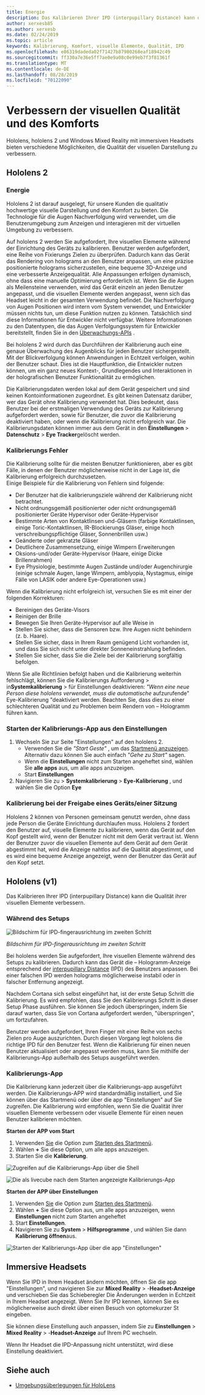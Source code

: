 ```yaml
---
title: Energie
description: Das Kalibrieren Ihrer IPD (interpupillary Distance) kann die Qualität ihrer visuellen Elemente verbessern. Sowohl hololens als auch Windows Mixed Reality mit immersiven Headsets bieten Möglichkeiten zum Anpassen von IPD.
author: xerxesb85
ms.author: xerxesb
ms.date: 02/24/2019
ms.topic: article
keywords: Kalibrierung, Komfort, visuelle Elemente, Qualität, IPD
ms.openlocfilehash: e86319dadeda02f71427b87980268eaf18942c49
ms.sourcegitcommit: ff330a7e36e5ff7ae0e9a08c0e99eb7f3f81361f
ms.translationtype: MT
ms.contentlocale: de-DE
ms.lasthandoff: 08/28/2019
ms.locfileid: "70122090"
---
```

# <a name="improve-visual-quality-and-comfort"></a>Verbessern der visuellen Qualität und des Komforts
Hololens, hololens 2 und Windows Mixed Reality mit immersiven Headsets bieten verschiedene Möglichkeiten, die Qualität der visuellen Darstellung zu verbessern. 

## <a name="hololens-2"></a>Hololens 2

### <a name="calibration"></a>Energie

Hololens 2 ist darauf ausgelegt, für unsere Kunden die qualitativ hochwertige visuelle Darstellung und den Komfort zu bieten. Die Technologie für die Augen Nachverfolgung wird verwendet, um die Benutzerumgebung zum Anzeigen und interagieren mit der virtuellen Umgebung zu verbessern.  

Auf hololens 2 werden Sie aufgefordert, Ihre visuellen Elemente während der Einrichtung des Geräts zu kalibrieren. Benutzer werden aufgefordert, eine Reihe von Fixierungs Zielen zu überprüfen. Dadurch kann das Gerät das Rendering von holograms an den Benutzer anpassen, um eine präzise positionierte holograms sicherzustellen, eine bequeme 3D-Anzeige und eine verbesserte Anzeigequalität. Alle Anpassungen erfolgen dynamisch, ohne dass eine manuelle Optimierung erforderlich ist. Wenn Sie die Augen als Meilensteine verwenden, wird das Gerät einzeln an jeden Benutzer angepasst, und die visuellen Elemente werden angepasst, wenn sich das Headset leicht in der gesamten Verwendung befindet. Die Nachverfolgung von Augen Positionen wird intern vom System verwendet, und Entwickler müssen nichts tun, um diese Funktion nutzen zu können. Tatsächlich sind diese Informationen für Entwickler nicht verfügbar.
Weitere Informationen zu den Datentypen, die das Augen Verfolgungssystem für Entwickler bereitstellt, finden Sie in den [Überwachungs-APIs](https://docs.microsoft.com/en-us/uwp/api/windows.perception.people.eyespose) .

Bei hololens 2 wird durch das Durchführen der Kalibrierung auch eine genaue Überwachung des Augenblicks für jeden Benutzer sichergestellt. Mit der Blickverfolgung können Anwendungen in Echtzeit verfolgen, wohin der Benutzer schaut. Dies ist die Hauptfunktion, die Entwickler nutzen können, um ein ganz neues Kontext-, Grundlegendes und Interaktionen in der holografischen Benutzer Funktionalität zu ermöglichen.  

Die Kalibrierungsdaten werden lokal auf dem Gerät gespeichert und sind keinen Kontoinformationen zugeordnet. Es gibt keinen Datensatz darüber, wer das Gerät ohne Kalibrierung verwendet hat. Dies bedeutet, dass Benutzer bei der erstmaligen Verwendung des Geräts zur Kalibrierung aufgefordert werden, sowie für Benutzer, die zuvor die Kalibrierung deaktiviert haben, oder wenn die Kalibrierung nicht erfolgreich war. Die Kalibrierungsdaten können immer aus dem Gerät in den **Einstellungen** > **Datenschutz** > **Eye Tracker**gelöscht werden. 

### <a name="calibration-failures"></a>Kalibrierungs Fehler
Die Kalibrierung sollte für die meisten Benutzer funktionieren, aber es gibt Fälle, in denen der Benutzer möglicherweise nicht in der Lage ist, die Kalibrierung erfolgreich durchzusetzen.  
Einige Beispiele für die Kalibrierung von Fehlern sind folgende:
- Der Benutzer hat die kalibrierungsziele während der Kalibrierung nicht betrachtet.
- Nicht ordnungsgemäß positionierter oder nicht ordnungsgemäß positionierter Geräte Hypervisor oder Geräte-Hypervisor 
- Bestimmte Arten von Kontaktlinsen und-Gläsern (farbige Kontaktlinsen, einige Toric-Kontaktlinsen, IR-Blockierungs Gläser, einige hoch verschreibungspflichtige Gläser, Sonnenbrillen usw.)
- Geänderte oder gekratzte Gläser
- Deutlichere Zusammensetzung, einige Wimpern Erweiterungen
- Oksions-und/oder Geräte-Hypervisor (Haare, einige Dicke Brillenrahmen)
- Eye Physiologie, bestimmte Augen Zustände und/oder Augenchirurgie (einige schmale Augen, lange Wimpern, amblyopia, Nystagmus, einige Fälle von LASIK oder andere Eye-Operationen usw.)

Wenn die Kalibrierung nicht erfolgreich ist, versuchen Sie es mit einer der folgenden Korrekturen: 
- Bereinigen des Geräte-Visors
- Reinigen der Brille
- Bewegen Sie Ihren Geräte-Hypervisor auf alle Weise in
- Stellen Sie sicher, dass die Sensoren bzw. Ihre Augen nicht behindern (z. b. Haare). 
- Stellen Sie sicher, dass in Ihrem Raum genügend Licht vorhanden ist, und dass Sie sich nicht unter direkter Sonneneinstrahlung befinden.
- Stellen Sie sicher, dass Sie die Ziele bei der Kalibrierung sorgfältig befolgen.

Wenn Sie alle Richtlinien befolgt haben und die Kalibrierung weiterhin fehlschlägt, können Sie die Kalibrierungs Aufforderung > in**Systemkalibrierung** > für Einstellungen deaktivieren: *"Wenn eine neue Person diese hololens verwendet, muss die automatische* aufzurufende" Eye-Kalibrierung "deaktiviert werden. Beachten Sie, dass dies zu einer schlechteren Qualität und zu Problemen beim Rendern von – Hologramm führen kann.

### <a name="launching-the-calibration-app-from-settings"></a>Starten der Kalibrierungs-App aus den Einstellungen
1. Wechseln Sie zur Seite "Einstellungen" auf den hololens 2.
    * Verwenden Sie die *"Start Geste"* , um das [Startmenü anzuzeigen](navigating-the-windows-mixed-reality-home.md#start-menu). Alternativ dazu können Sie auch einfach *"Gehe zu Start"* sagen.
    * Wenn die **Einstellungen** nicht zum Starten angeheftet sind, wählen Sie **alle apps** aus, um alle apps anzuzeigen.
    * Start **Einstellungen**
2. Navigieren Sie zu > **Systemkalibrierung** > **Eye-Kalibrierung** , und wählen Sie die Option **Eye**


### <a name="calibration-when-sharing-a-devicesession"></a>Kalibrierung bei der Freigabe eines Geräts/einer Sitzung
Hololens 2 können von Personen gemeinsam genutzt werden, ohne dass jede Person die Geräte Einrichtung durchlaufen muss.
Hololens 2 fordert den Benutzer auf, visuelle Elemente zu kalibrieren, wenn das Gerät auf den Kopf gestellt wird, wenn der Benutzer nicht mit dem Gerät vertraut ist. Wenn der Benutzer zuvor die visuellen Elemente auf dem Gerät auf dem Gerät abgestimmt hat, wird die Anzeige nahtlos auf die Qualität abgestimmt, und es wird eine bequeme Anzeige angezeigt, wenn der Benutzer das Gerät auf den Kopf setzt. 


## <a name="hololens-v1"></a>Hololens (v1)
Das Kalibrieren Ihrer IPD (interpupillary Distance) kann die Qualität ihrer visuellen Elemente verbessern.

### <a name="during-setup"></a>Während des Setups

![Bildschirm für IPD-fingerausrichtung im zweiten Schritt](images/ipd-finger-alignment-300px.jpg)<br>

*Bildschirm für IPD-fingerausrichtung im zweiten Schritt*

Bei hololens werden Sie aufgefordert, Ihre visuellen Elemente während des Setups zu kalibrieren. Dadurch kann das Gerät die – Hologramm-Anzeige entsprechend der [interpupillary Distance](https://en.wikipedia.org/wiki/Interpupillary_distance) (IPD) des Benutzers anpassen. Bei einer falschen IPD werden holograms möglicherweise instabil oder in falscher Entfernung angezeigt.

Nachdem Cortana sich selbst eingeführt hat, ist der erste Setup Schritt die Kalibrierung. Es wird empfohlen, dass Sie den Kalibrierungs Schritt in dieser Setup Phase ausführen. Sie können Sie jedoch überspringen, indem Sie darauf warten, dass Sie von Cortana aufgefordert werden, "überspringen", um fortzufahren.

Benutzer werden aufgefordert, Ihren Finger mit einer Reihe von sechs Zielen pro Auge auszurichten. Durch diesen Vorgang legt hololens die richtige IPD für den Benutzer fest. Wenn die Kalibrierung für einen neuen Benutzer aktualisiert oder angepasst werden muss, kann Sie mithilfe der Kalibrierungs-App außerhalb des Setups ausgeführt werden.

### <a name="calibration-app"></a>Kalibrierungs-App

Die Kalibrierung kann jederzeit über die Kalibrierungs-app ausgeführt werden. Die Kalibrierungs-APP wird standardmäßig installiert, und Sie können über das Startmenü oder über die app "Einstellungen" auf Sie zugreifen. Die Kalibrierung wird empfohlen, wenn Sie die Qualität ihrer visuellen Elemente verbessern oder visuelle Elemente für einen neuen Benutzer kalibrieren möchten.

**Starten der APP vom Start**
1. Verwenden [Sie](gestures.md#bloom) die Option zum [Starten des Startmenü](navigating-the-windows-mixed-reality-home.md#start-menu).
2. Wählen **+** Sie diese Option, um alle apps anzuzeigen.
3. Starten Sie die **Kalibrierung**.

![Zugreifen auf die Kalibrierungs-App über die Shell](images/calibration-shell.png)

![Die als livecube nach dem Starten angezeigte Kalibrierungs-App](images/calibration-livecube-200px.png)

**Starten der APP über Einstellungen**
1. Verwenden [Sie](gestures.md#bloom) die Option zum [Starten des Startmenü](navigating-the-windows-mixed-reality-home.md#start-menu).
2. Wählen **+** Sie diese Option aus, um alle apps anzuzeigen, wenn **Einstellungen** nicht zum Starten angeheftet
3. Start **Einstellungen**.
4. Navigieren Sie zu **System** > **Hilfsprogramme** , und wählen Sie dann **Kalibrierung öffnen**aus.

![Starten der Kalibrierungs-App über die app "Einstellungen"](images/calibration-settings-500px.jpg)


## <a name="immersive-headsets"></a>Immersive Headsets

Wenn Sie IPD in Ihrem Headset ändern möchten, öffnen Sie die app "Einstellungen", und navigieren Sie zur **Mixed Reality** > -**Headset-Anzeige** und verschieben Sie das Schieberegler Die Änderungen werden in Echtzeit in Ihrem Headset angezeigt. Wenn Sie Ihr IPD kennen, können Sie es möglicherweise auch direkt über einen Besuch von optomekurzer St eingeben.

Sie können diese Einstellung auch anpassen, indem Sie zu **Einstellungen** > **Mixed Reality** > -**Headset-Anzeige** auf Ihrem PC wechseln.

Wenn Ihr Headset die IPD-Anpassung nicht unterstützt, wird diese Einstellung deaktiviert.

## <a name="see-also"></a>Siehe auch
* [Umgebungsüberlegungen für HoloLens](environment-considerations-for-hololens.md)
